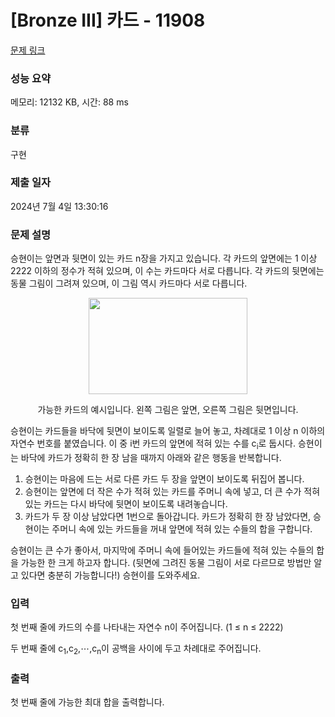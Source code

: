 # [Bronze III] 카드 - 11908 

[문제 링크](https://www.acmicpc.net/problem/11908) 

### 성능 요약

메모리: 12132 KB, 시간: 88 ms

### 분류

구현

### 제출 일자

2024년 7월 4일 13:30:16

### 문제 설명

<p>승현이는 앞면과 뒷면이 있는 카드 n장을 가지고 있습니다. 각 카드의 앞면에는 1 이상 2222 이하의 정수가 적혀 있으며, 이 수는 카드마다 서로 다릅니다. 각 카드의 뒷면에는 동물 그림이 그려져 있으며, 이 그림 역시 카드마다 서로 다릅니다.</p>

<p style="text-align: center;"><img alt="" src="" style="height:154px; width:254px"></p>

<p style="text-align: center;">가능한 카드의 예시입니다. 왼쪽 그림은 앞면, 오른쪽 그림은 뒷면입니다.</p>

<p>승현이는 카드들을 바닥에 뒷면이 보이도록 일렬로 늘어 놓고, 차례대로 1 이상 n 이하의 자연수 번호를 붙였습니다. 이 중 i번 카드의 앞면에 적혀 있는 수를 c<sub>i</sub>로 둡시다. 승현이는 바닥에 카드가 정확히 한 장 남을 때까지 아래와 같은 행동을 반복합니다.</p>

<ol>
	<li>승현이는 마음에 드는 서로 다른 카드 두 장을 앞면이 보이도록 뒤집어 봅니다.</li>
	<li>승현이는 앞면에 더 작은 수가 적혀 있는 카드를 주머니 속에 넣고, 더 큰 수가 적혀 있는 카드는 다시 바닥에 뒷면이 보이도록 내려놓습니다.</li>
	<li>카드가 두 장 이상 남았다면 1번으로 돌아갑니다. 카드가 정확히 한 장 남았다면, 승현이는 주머니 속에 있는 카드들을 꺼내 앞면에 적혀 있는 수들의 합을 구합니다.</li>
</ol>

<p>승현이는 큰 수가 좋아서, 마지막에 주머니 속에 들어있는 카드들에 적혀 있는 수들의 합을 가능한 한 크게 하고자 합니다. (뒷면에 그려진 동물 그림이 서로 다르므로 방법만 알고 있다면 충분히 가능합니다!) 승현이를 도와주세요.</p>

### 입력 

 <p>첫 번째 줄에 카드의 수를 나타내는 자연수 n이 주어집니다. (1 ≤ n ≤ 2222)</p>

<p>두 번째 줄에 c<sub>1</sub>,c<sub>2</sub>,⋯,c<sub>n</sub>이 공백을 사이에 두고 차례대로 주어집니다.</p>

### 출력 

 <p>첫 번째 줄에 가능한 최대 합을 출력합니다.</p>

<p> </p>

